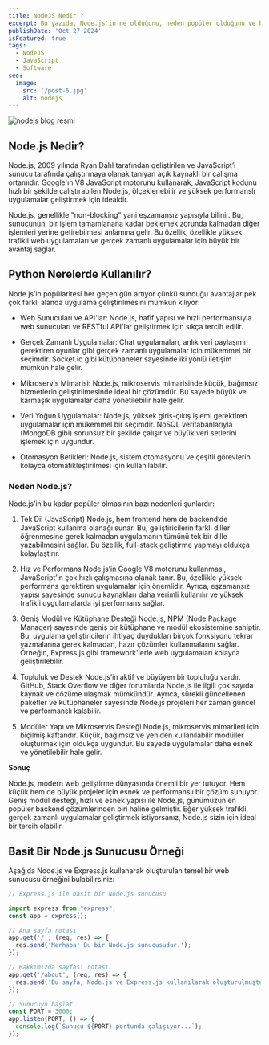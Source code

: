 ```yaml
---
title: NodeJS Nedir ?
excerpt: Bu yazıda, Node.js'in ne olduğunu, neden popüler olduğunu ve hangi alanlarda kullanıldığını inceleyeceğiz. Özellikle performans ve esneklik açısından Node.js'in sunduğu avantajlara değineceğiz.
publishDate: 'Oct 27 2024'
isFeatured: true
tags:
  - NodeJS
  - JavaScript
  - Software
seo:
  image:
    src: '/post-5.jpg'
    alt: nodejs
---
```


![nodejs blog resmi](/post-6.jpg)


## Node.js Nedir?

Node.js, 2009 yılında Ryan Dahl tarafından geliştirilen ve JavaScript’i sunucu tarafında çalıştırmaya olanak tanıyan açık kaynaklı bir çalışma ortamıdır. Google'ın V8 JavaScript motorunu kullanarak, JavaScript kodunu hızlı bir şekilde çalıştırabilen Node.js, ölçeklenebilir ve yüksek performanslı uygulamalar geliştirmek için idealdir.

Node.js, genellikle "non-blocking" yani eşzamansız yapısıyla bilinir. Bu, sunucunun, bir işlem tamamlanana kadar beklemek zorunda kalmadan diğer işlemleri yerine getirebilmesi anlamına gelir. Bu özellik, özellikle yüksek trafikli web uygulamaları ve gerçek zamanlı uygulamalar için büyük bir avantaj sağlar.

## Python Nerelerde Kullanılır?

Node.js’in popülaritesi her geçen gün artıyor çünkü sunduğu avantajlar pek çok farklı alanda uygulama geliştirilmesini mümkün kılıyor:

- Web Sunucuları ve API'lar: Node.js, hafif yapısı ve hızlı performansıyla web sunucuları ve RESTful API'lar geliştirmek için sıkça tercih edilir.

- Gerçek Zamanlı Uygulamalar: Chat uygulamaları, anlık veri paylaşımı gerektiren oyunlar gibi gerçek zamanlı uygulamalar için mükemmel bir seçimdir. Socket.io gibi kütüphaneler sayesinde iki yönlü iletişim mümkün hale gelir.

- Mikroservis Mimarisi: Node.js, mikroservis mimarisinde küçük, bağımsız hizmetlerin geliştirilmesinde ideal bir çözümdür. Bu sayede büyük ve karmaşık uygulamalar daha yönetilebilir hale gelir.

- Veri Yoğun Uygulamalar: Node.js, yüksek giriş-çıkış işlemi gerektiren uygulamalar için mükemmel bir seçimdir. NoSQL veritabanlarıyla (MongoDB gibi) sorunsuz bir şekilde çalışır ve büyük veri setlerini işlemek için uygundur.

- Otomasyon Betikleri: Node.js, sistem otomasyonu ve çeşitli görevlerin kolayca otomatikleştirilmesi için kullanılabilir.



### Neden Node.js?

Node.js’in bu kadar popüler olmasının bazı nedenleri şunlardır:

1. Tek Dil (JavaScript)
Node.js, hem frontend hem de backend’de JavaScript kullanma olanağı sunar. Bu, geliştiricilerin farklı diller öğrenmesine gerek kalmadan uygulamanın tümünü tek bir dille yazabilmesini sağlar. Bu özellik, full-stack geliştirme yapmayı oldukça kolaylaştırır.

2. Hız ve Performans
Node.js’in Google V8 motorunu kullanması, JavaScript’in çok hızlı çalışmasına olanak tanır. Bu, özellikle yüksek performans gerektiren uygulamalar için önemlidir. Ayrıca, eşzamansız yapısı sayesinde sunucu kaynakları daha verimli kullanılır ve yüksek trafikli uygulamalarda iyi performans sağlar.

3. Geniş Modül ve Kütüphane Desteği
Node.js, NPM (Node Package Manager) sayesinde geniş bir kütüphane ve modül ekosistemine sahiptir. Bu, uygulama geliştiricilerin ihtiyaç duydukları birçok fonksiyonu tekrar yazmalarına gerek kalmadan, hazır çözümler kullanmalarını sağlar. Örneğin, Express.js gibi framework'lerle web uygulamaları kolayca geliştirilebilir.

4. Topluluk ve Destek
Node.js’in aktif ve büyüyen bir topluluğu vardır. GitHub, Stack Overflow ve diğer forumlarda Node.js ile ilgili çok sayıda kaynak ve çözüme ulaşmak mümkündür. Ayrıca, sürekli güncellenen paketler ve kütüphaneler sayesinde Node.js projeleri her zaman güncel ve performanslı kalabilir.

5. Modüler Yapı ve Mikroservis Desteği
Node.js, mikroservis mimarileri için biçilmiş kaftandır. Küçük, bağımsız ve yeniden kullanılabilir modüller oluşturmak için oldukça uygundur. Bu sayede uygulamalar daha esnek ve yönetilebilir hale gelir.


**Sonuç**

Node.js, modern web geliştirme dünyasında önemli bir yer tutuyor. Hem küçük hem de büyük projeler için esnek ve performanslı bir çözüm sunuyor. Geniş modül desteği, hızlı ve esnek yapısı ile Node.js, günümüzün en popüler backend çözümlerinden biri haline gelmiştir. Eğer yüksek trafikli, gerçek zamanlı uygulamalar geliştirmek istiyorsanız, Node.js sizin için ideal bir tercih olabilir.


## Basit Bir Node.js Sunucusu Örneği

Aşağıda Node.js ve Express.js kullanarak oluşturulan temel bir web sunucusu örneğini bulabilirsiniz:

```js
// Express.js ile basit bir Node.js sunucusu

import express from "express";
const app = express();

// Ana sayfa rotası
app.get('/', (req, res) => {
  res.send('Merhaba! Bu bir Node.js sunucusudur.');
});

// Hakkımızda sayfası rotası
app.get('/about', (req, res) => {
  res.send('Bu sayfa, Node.js ve Express.js kullanılarak oluşturulmuştur.');
});

// Sunucuyu başlat
const PORT = 3000;
app.listen(PORT, () => {
  console.log(`Sunucu ${PORT} portunda çalışıyor...`);
});

```
